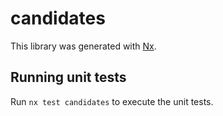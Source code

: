 # candidates

This library was generated with [Nx](https://nx.dev).

## Running unit tests

Run `nx test candidates` to execute the unit tests.
